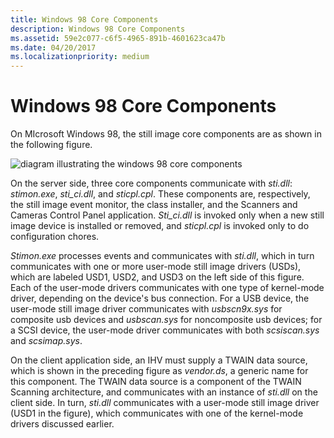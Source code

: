 ```yaml
---
title: Windows 98 Core Components
description: Windows 98 Core Components
ms.assetid: 59e2c077-c6f5-4965-891b-4601623ca47b
ms.date: 04/20/2017
ms.localizationpriority: medium
---
```


# Windows 98 Core Components





On MIcrosoft Windows 98, the still image core components are as shown in the following figure.

![diagram illustrating the windows 98 core components](images/stiwin98.png)

On the server side, three core components communicate with *sti.dll*: *stimon.exe*, *sti\_ci.dll*, and *sticpl.cpl*. These components are, respectively, the still image event monitor, the class installer, and the Scanners and Cameras Control Panel application. *Sti\_ci.dll* is invoked only when a new still image device is installed or removed, and *sticpl.cpl* is invoked only to do configuration chores.

*Stimon.exe* processes events and communicates with *sti.dll*, which in turn communicates with one or more user-mode still image drivers (USDs), which are labeled USD1, USD2, and USD3 on the left side of this figure. Each of the user-mode drivers communicates with one type of kernel-mode driver, depending on the device's bus connection. For a USB device, the user-mode still image driver communicates with *usbscn9x.sys* for composite usb devices and *usbscan.sys* for noncomposite usb devices; for a SCSI device, the user-mode driver communicates with both *scsiscan.sys* and *scsimap.sys*.

On the client application side, an IHV must supply a TWAIN data source, which is shown in the preceding figure as *vendor.ds*, a generic name for this component. The TWAIN data source is a component of the TWAIN Scanning architecture, and communicates with an instance of *sti.dll* on the client side. In turn, *sti.dll* communicates with a user-mode still image driver (USD1 in the figure), which communicates with one of the kernel-mode drivers discussed earlier.

 

 




